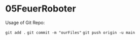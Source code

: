 # 05FeuerRoboter

Usage of Git Repo: 

` git add . `
` git commit -m "ourFiles" `
` git push origin -u main `

